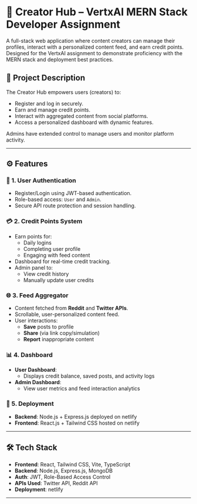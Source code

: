 # 🎯 Creator Hub – VertxAI MERN Stack Developer Assignment

A full-stack web application where content creators can manage their profiles, interact with a personalized content feed, and earn credit points. Designed for the VertxAI assignment to demonstrate proficiency with the MERN stack and deployment best practices.

## 📌 Project Description

The Creator Hub empowers users (creators) to:
- Register and log in securely.
- Earn and manage credit points.
- Interact with aggregated content from social platforms.
- Access a personalized dashboard with dynamic features.

Admins have extended control to manage users and monitor platform activity.

---

## ⚙️ Features

### 🔐 1. User Authentication
- Register/Login using JWT-based authentication.
- Role-based access: `User` and `Admin`.
- Secure API route protection and session handling.

### 💳 2. Credit Points System
- Earn points for:
  - Daily logins
  - Completing user profile
  - Engaging with feed content
- Dashboard for real-time credit tracking.
- Admin panel to:
  - View credit history
  - Manually update user credits

### 🌐 3. Feed Aggregator
- Content fetched from **Reddit** and **Twitter APIs**.
- Scrollable, user-personalized content feed.
- User interactions:
  - **Save** posts to profile
  - **Share** (via link copy/simulation)
  - **Report** inappropriate content

### 📊 4. Dashboard
- **User Dashboard**:
  - Displays credit balance, saved posts, and activity logs
- **Admin Dashboard**:
  - View user metrics and feed interaction analytics

### 🚀 5. Deployment
- **Backend**: Node.js + Express.js deployed on netlify
- **Frontend**: React.js + Tailwind CSS hosted on netlify

---

## 🛠️ Tech Stack

- **Frontend**: React, Tailwind CSS, Vite, TypeScript
- **Backend**: Node.js, Express.js, MongoDB
- **Auth**: JWT, Role-Based Access Control
- **APIs Used**: Twitter API, Reddit API
- **Deployment**: netlify

---

